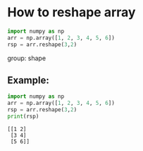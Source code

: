 # How to reshape array

```python
import numpy as np
arr = np.array([1, 2, 3, 4, 5, 6])
rsp = arr.reshape(3,2)
```


group: shape

## Example: 
```python
import numpy as np
arr = np.array([1, 2, 3, 4, 5, 6])
rsp = arr.reshape(3,2)
print(rsp)
```
```
[[1 2]
 [3 4]
 [5 6]]

```

